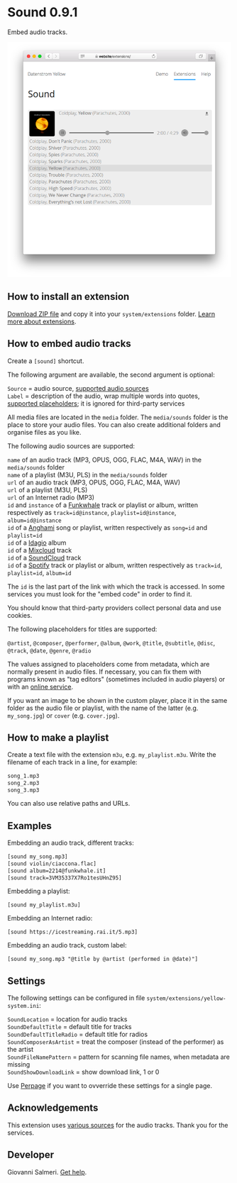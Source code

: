 # Sound 0.9.1

Embed audio tracks.

<p align="center"><img src="SCREENSHOT.png" alt="Screenshot"></p>

## How to install an extension

[Download ZIP file](https://github.com/GiovanniSalmeri/yellow-sound/archive/refs/heads/main.zip) and copy it into your `system/extensions` folder. [Learn more about extensions](https://github.com/annaesvensson/yellow-update).

## How to embed audio tracks

Create a `[sound]` shortcut. 

The following argument are available, the second argument is optional:
 
`Source` = audio source, [supported audio sources](#sources)  
`Label` = description of the audio, wrap multiple words into quotes, [supported placeholders](#placeholders); it is ignored for third-party services  

All media files are located in the `media` folder. The `media/sounds` folder is the place to store your audio files. You can also create additional folders and organise files as you like.

<a id="sources"></a>The following audio sources are supported:

`name` of an audio track (MP3, OPUS, OGG, FLAC, M4A, WAV) in the `media/sounds` folder  
`name` of a playlist (M3U, PLS) in the `media/sounds` folder  
`url` of an audio track (MP3, OPUS, OGG, FLAC, M4A, WAV)  
`url` of a playlist (M3U, PLS)  
`url` of an Internet radio (MP3)  
`id` and `instance` of a [Funkwhale](https://funkwhale.audio/) track or playlist or album, written respectively as `track=id@instance`, `playlist=id@instance`, `album=id@instance`  
`id` of a [Anghami](https://www.anghami.com) song or playlist, written respectively as `song=id` and `playlist=id`  
`id` of a [Idagio](https://app.idagio.com/) album  
`id` of a [Mixcloud](https://www.mixcloud.com/) track  
`id` of a [SoundCloud](https://soundcloud.com/) track  
`id` of a [Spotify](https://open.spotify.com/) track or playlist or album, written respectively as `track=id`, `playlist=id`, `album=id`  

The `id` is the last part of the link with which the track is accessed. In some services you must look for the "embed code" in order to find it.

You should know that third-party providers collect personal data and use cookies.

<a id="placeholders"></a>The following placeholders for titles are supported:

`@artist`, `@composer`, `@performer`, `@album`, `@work`, `@title`, `@subtitle`, `@disc`, `@track`, `@date`, `@genre`, `@radio`

The values assigned to placeholders come from metadata, which are normally present in audio files. If necessary, you can fix them with programs known as "tag editors" (sometimes included in audio players) or with an [online service](https://tagmp3.net/).

If you want an image to be shown in the custom player, place it in the same folder as the audio file or playlist, with the name of the latter (e.g. `my_song.jpg`) or `cover` (e.g. `cover.jpg`).

## How to make a playlist

Create a text file with the extension `m3u`, e.g. `my_playlist.m3u`. Write the filename of each track in a line, for example:

    song_1.mp3
    song_2.mp3
    song_3.mp3

You can also use relative paths and URLs.

## Examples

Embedding an audio track, different tracks:

    [sound my_song.mp3]
    [sound violin/ciaccona.flac]
    [sound album=2214@funkwhale.it]
    [sound track=3VM35337X7Ro1tesUHnZ95]

Embedding a playlist:

    [sound my_playlist.m3u]

Embedding an Internet radio:

    [sound https://icestreaming.rai.it/5.mp3]

Embedding an audio track, custom label:

    [sound my_song.mp3 "@title by @artist (performed in @date)"]

## Settings

The following settings can be configured in file `system/extensions/yellow-system.ini`:

`SoundLocation` = location for audio tracks  
`SoundDefaultTitle` = default title for tracks  
`SoundDefaultTitleRadio` = default title for radios  
`SoundComposerAsArtist` = treat the composer (instead of the performer) as the artist  
`SoundFileNamePattern` = pattern for scanning file names, when metadata are missing  
`SoundShowDownloadLink` = show download link, 1 or 0  

Use [Perpage](https://github.com/GiovanniSalmeri/yellow-perpage) if you want to ovverride these settings for a single page.

## Acknowledgements

This extension uses [various sources](#sources) for the audio tracks. Thank you for the services.

## Developer

Giovanni Salmeri. [Get help](https://datenstrom.se/yellow/help/).
